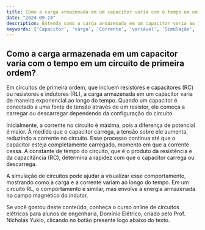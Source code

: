 ```yaml
---
title: Como a carga armazenada em um capacitor varia com o tempo em um circuito de primeira ordem?
date: "2024-09-14"
description: Entenda como a carga armazenada em um capacitor varia ao longo do tempo em circuitos de primeira ordem.
keywords: ['Capacitor', 'carga', 'Corrente', 'variável', 'Simulação', 'Indutor', 'Armazenada']
---
```


## Como a carga armazenada em um capacitor varia com o tempo em um circuito de primeira ordem?

Em circuitos de primeira ordem, que incluem resistores e capacitores (RC) ou resistores e indutores (RL), a carga armazenada em um capacitor varia de maneira exponencial ao longo do tempo. Quando um capacitor é conectado a uma fonte de tensão através de um resistor, ele começa a carregar ou descarregar dependendo da configuração do circuito.

Inicialmente, a corrente no circuito é máxima, pois a diferença de potencial é maior. À medida que o capacitor carrega, a tensão sobre ele aumenta, reduzindo a corrente no circuito. Esse processo continua até que o capacitor esteja completamente carregado, momento em que a corrente cessa. A constante de tempo do circuito, que é o produto da resistência e da capacitância (RC), determina a rapidez com que o capacitor carrega ou descarrega.

A simulação de circuitos pode ajudar a visualizar esse comportamento, mostrando como a carga e a corrente variam ao longo do tempo. Em um circuito RL, o comportamento é similar, mas envolve a energia armazenada no campo magnético do indutor.

Se você gostou deste conteúdo, conheça o curso online de circuitos elétricos para alunos de engenharia, Domínio Elétrico, criado pelo Prof. Nicholas Yukio, clicando no botão presente logo abaixo do texto.